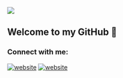 ![](https://komarev.com/ghpvc/?username=MaciejKlonickie&style=flat-square)

## Welcome to my GitHub 👋

### Connect with me:
[![website](./img/globe-light.svg)](https://www.maciejklonicki.org#gh-light-mode-only)
[![website](./img/globe-dark.svg)](https://www.maciejklonicki.org#gh-dark-mode-only)
&nbsp;&nbsp;

[website]: https://www.maciejklonicki.org


